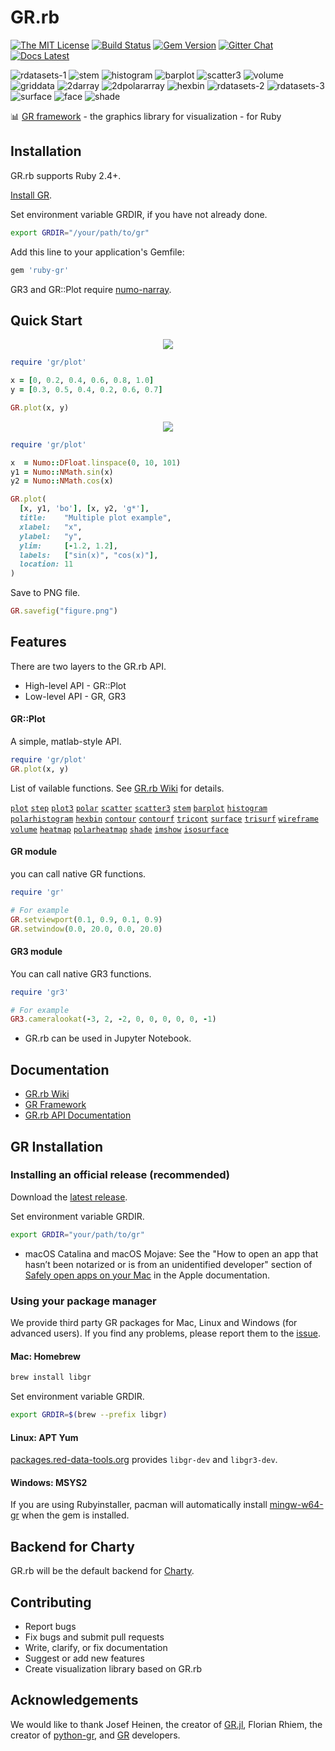 # GR.rb

[![The MIT License](https://img.shields.io/badge/license-MIT-orange.svg)](LICENSE.txt)
[![Build Status](https://travis-ci.org/red-data-tools/GR.rb.svg?branch=master)](https://travis-ci.org/red-data-tools/GR.rb)
[![Gem Version](https://badge.fury.io/rb/ruby-gr.svg)](https://badge.fury.io/rb/ruby-gr)
[![Gitter Chat](https://badges.gitter.im/red-data-tools/en.svg)](https://gitter.im/red-data-tools/en)
[![Docs Latest](https://img.shields.io/badge/docs-latest-blue.svg)](https://rubydoc.info/gems/ruby-gr)

![rdatasets-1](https://i.imgur.com/XEQ6wKs.png)
![stem](https://i.imgur.com/3w0Ejrm.png)
![histogram](https://i.imgur.com/xUdoA2s.png)
![barplot](https://i.imgur.com/52bOFKE.png)
![scatter3](https://i.imgur.com/yTTVetQ.png)
![volume](https://i.imgur.com/CuRN6oC.png)
![griddata](https://i.imgur.com/58HdYDo.png)
![2darray](https://i.imgur.com/aKR2FJG.png)
![2dpolararray](https://i.imgur.com/cmSrxvS.png)
![hexbin](https://i.imgur.com/unWhQHr.png)
![rdatasets-2](https://i.imgur.com/ZPit2F5.png)
![rdatasets-3](https://i.imgur.com/TbNoxwy.png)
![surface](https://i.imgur.com/sWdaHme.png)
![face](https://i.imgur.com/uLCKi2r.png)
![shade](https://i.imgur.com/VJmS3EQ.png)

:bar_chart:  [GR framework](https://github.com/sciapp/gr) - the graphics library for visualization - for Ruby

## Installation

GR.rb supports Ruby 2.4+.

[Install GR](#gr-installation).

Set environment variable GRDIR, if you have not already done. 

```sh
export GRDIR="/your/path/to/gr"
```

Add this line to your application's Gemfile:

```sh
gem 'ruby-gr'
```

GR3 and GR::Plot require [numo-narray](https://github.com/ruby-numo/numo-narray).

## Quick Start

<p align="center">
  <img src="https://user-images.githubusercontent.com/5798442/69689128-74cb1480-110b-11ea-9097-29e878a19e8f.png">
</p>

```ruby
require 'gr/plot'

x = [0, 0.2, 0.4, 0.6, 0.8, 1.0]
y = [0.3, 0.5, 0.4, 0.2, 0.6, 0.7]

GR.plot(x, y)
```

<p align="center">
  <img src="https://user-images.githubusercontent.com/5798442/84570709-242ab880-adca-11ea-9099-3a6b3418bf19.png">
</p>

```ruby
require 'gr/plot'

x  = Numo::DFloat.linspace(0, 10, 101)
y1 = Numo::NMath.sin(x)
y2 = Numo::NMath.cos(x)

GR.plot(
  [x, y1, 'bo'], [x, y2, 'g*'],
  title:    "Multiple plot example",
  xlabel:   "x",
  ylabel:   "y",
  ylim:     [-1.2, 1.2],
  labels:   ["sin(x)", "cos(x)"],
  location: 11
)
```

Save to PNG file.

```ruby
GR.savefig("figure.png")
```

## Features

There are two layers to the GR.rb API. 
* High-level API - GR::Plot
* Low-level API - GR, GR3

#### GR::Plot

A simple, matlab-style API. 

```ruby
require 'gr/plot'
GR.plot(x, y)
```

List of vailable functions. See [GR.rb Wiki](https://github.com/red-data-tools/GR.rb/wiki) for details.

[`plot`](../../wiki/Plotting-functions#plot)
[`step`](../../wiki/Plotting-functions#step)
[`plot3`](../../wiki/Plotting-functions#plot3)
[`polar`](../../wiki/Plotting-functions#polar)
[`scatter`](../../wiki/Plotting-functions#scatter)
[`scatter3`](../../wiki/Plotting-functions#scatter3)
[`stem`](../../wiki/Plotting-functions#stem)
[`barplot`](../../wiki/Plotting-functions#barplot)
[`histogram`](../../wiki/Plotting-functions#histogram)
[`polarhistogram`](../../wiki/Plotting-functions#polarhistogram)
[`hexbin`](../../wiki/Plotting-functions#hexbin)
[`contour`](../../wiki/Plotting-functions#contour)
[`contourf`](../../wiki/Plotting-functions#contourf)
[`tricont`](../../wiki/Plotting-functions#tricont)
[`surface`](../../wiki/Plotting-functions#surface)
[`trisurf`](../../wiki/Plotting-functions#trisurf)
[`wireframe`](../../wiki/Plotting-functions#wireframe)
[`volume`](../../wiki/Plotting-functions#volume)
[`heatmap`](../../wiki/Plotting-functions#heatmap)
[`polarheatmap`](../../wiki/Plotting-functions#polarheatmap)
[`shade`](../../wiki/Plotting-functions#shade)
[`imshow`](../../wiki/Plotting-functions#imshow)
[`isosurface`](../../wiki/Plotting-functions#isosurface)

#### GR module

you can call native GR functions.

```ruby
require 'gr'

# For example
GR.setviewport(0.1, 0.9, 0.1, 0.9)
GR.setwindow(0.0, 20.0, 0.0, 20.0)
```

#### GR3 module

You can call native GR3 functions.

```ruby
require 'gr3'

# For example
GR3.cameralookat(-3, 2, -2, 0, 0, 0, 0, 0, -1)
```

* GR.rb can be used in Jupyter Notebook.

## Documentation

- [GR.rb Wiki](https://github.com/red-data-tools/GR.rb/wiki)
- [GR Framework](https://gr-framework.org/)
- [GR.rb API Documentation](https://rubydoc.info/gems/ruby-gr)

## GR Installation

### Installing an official release (recommended)

Download the [latest release](https://github.com/sciapp/gr/releases).

Set environment variable GRDIR.

```sh
export GRDIR="your/path/to/gr"
```

* macOS Catalina and macOS Mojave: See the "How to open an app that hasn’t been notarized or is from an unidentified developer" section of [Safely open apps on your Mac](https://support.apple.com/en-us/HT202491) in the Apple documentation.

### Using your package manager

We provide third party GR packages for Mac, Linux and Windows (for advanced users).
If you find any problems, please report them to the [issue](https://github.com/red-data-tools/GR.rb/issues).

#### Mac: Homebrew

```sh
brew install libgr
```

Set environment variable GRDIR.

```sh
export GRDIR=$(brew --prefix libgr)
```

#### Linux: APT Yum

[packages.red-data-tools.org](https://github.com/red-data-tools/packages.red-data-tools.org) provides `libgr-dev` and `libgr3-dev`.

#### Windows: MSYS2

If you are using Rubyinstaller, pacman will automatically install [mingw-w64-gr](https://packages.msys2.org/base/mingw-w64-gr) when the gem is installed.

## Backend for Charty

GR.rb will be the default backend for [Charty](https://github.com/red-data-tools/charty).

## Contributing

* Report bugs
* Fix bugs and submit pull requests
* Write, clarify, or fix documentation
* Suggest or add new features
* Create visualization library based on GR.rb

## Acknowledgements

We would like to thank Josef Heinen, the creator of [GR.jl](https://github.com/jheinen/GR.jl), Florian Rhiem, the creator of  [python-gr](https://github.com/sciapp/python-gr), and [GR](https://github.com/sciapp/gr) developers.

